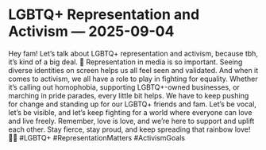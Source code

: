 # LGBTQ+ Representation and Activism — 2025-09-04

Hey fam! Let’s talk about LGBTQ+ representation and activism, because tbh, it’s kind of a big deal. 🌈 Representation in media is so important. Seeing diverse identities on screen helps us all feel seen and validated. And when it comes to activism, we all have a role to play in fighting for equality. Whether it’s calling out homophobia, supporting LGBTQ+-owned businesses, or marching in pride parades, every little bit helps. We have to keep pushing for change and standing up for our LGBTQ+ friends and fam. Let’s be vocal, let’s be visible, and let’s keep fighting for a world where everyone can love and live freely. Remember, love is love, and we’re here to support and uplift each other. Stay fierce, stay proud, and keep spreading that rainbow love! 🏳️‍🌈 #LGBTQ+ #RepresentationMatters #ActivismGoals